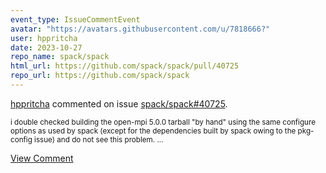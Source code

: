```yaml
---
event_type: IssueCommentEvent
avatar: "https://avatars.githubusercontent.com/u/7818666?"
user: hppritcha
date: 2023-10-27
repo_name: spack/spack
html_url: https://github.com/spack/spack/pull/40725
repo_url: https://github.com/spack/spack
---
```


<a href='https://github.com/hppritcha' target='_blank'>hppritcha</a> commented on issue <a href='https://github.com/spack/spack/pull/40725' target='_blank'>spack/spack#40725</a>.

<small>i double checked building the open-mpi 5.0.0 tarball "by hand" using the same configure options as used by spack (except for the dependencies built by spack owing to the pkg-config issue) and do not see this problem....</small>

<a href='https://github.com/spack/spack/pull/40725' target='_blank'>View Comment</a>